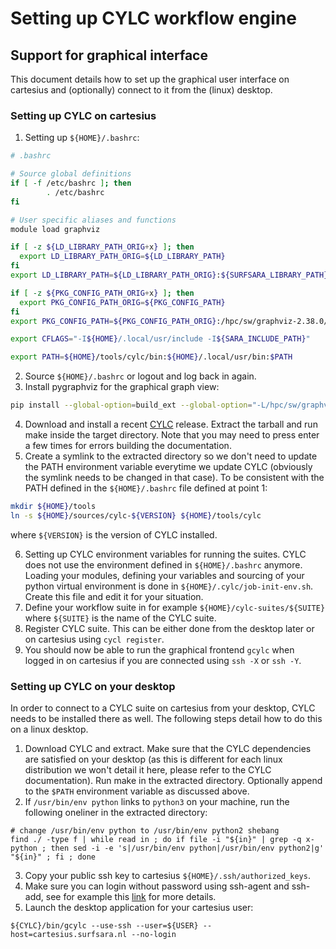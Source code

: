 # Setting up CYLC workflow engine

## Support for graphical interface
This document details how to set up the graphical user interface on cartesius and (optionally) connect to it from the (linux) desktop.

### Setting up CYLC on cartesius
1. Setting up `${HOME}/.bashrc`:

```bash
# .bashrc

# Source global definitions
if [ -f /etc/bashrc ]; then
        . /etc/bashrc
fi

# User specific aliases and functions
module load graphviz

if [ -z ${LD_LIBRARY_PATH_ORIG+x} ]; then
  export LD_LIBRARY_PATH_ORIG=${LD_LIBRARY_PATH}
fi
export LD_LIBRARY_PATH=${LD_LIBRARY_PATH_ORIG}:${SURFSARA_LIBRARY_PATH}:${HOME}/local/usr/lib

if [ -z ${PKG_CONFIG_PATH_ORIG+x} ]; then
  export PKG_CONFIG_PATH_ORIG=${PKG_CONFIG_PATH}
fi
export PKG_CONFIG_PATH=${PKG_CONFIG_PATH_ORIG}:/hpc/sw/graphviz-2.38.0/lib/pkgconfig

export CFLAGS="-I${HOME}/.local/usr/include -I${SARA_INCLUDE_PATH}"

export PATH=${HOME}/tools/cylc/bin:${HOME}/.local/usr/bin:$PATH
```
2. Source `${HOME}/.bashrc` or logout and log back in again.
3. Install pygraphviz for the graphical graph view:
``` bash
pip install --global-option=build_ext --global-option="-L/hpc/sw/graphviz-2.38.0/lib" pygraphviz --upgrade --force-reinstall --user
```
4. Download and install a recent [CYLC](https://github.com/cylc/cylc/releases) release. Extract the tarball and run make inside the target directory. Note that you may need to press enter a few times for errors building the documentation.
5. Create a symlink to the extracted directory so we don't need to update the PATH environment variable everytime we update CYLC (obviously the symlink needs to be changed in that case). To be consistent with the PATH defined in the `${HOME}/.bashrc` file defined at point 1:
```bash
mkdir ${HOME}/tools
ln -s ${HOME}/sources/cylc-${VERSION} ${HOME}/tools/cylc 
```
where `${VERSION}` is the version of CYLC installed.

6. Setting up CYLC environment variables for running the suites. CYLC does not use the environment defined in `${HOME}/.bashrc` anymore. Loading your modules, defining your variables and sourcing of your python virtual environment is done in `${HOME}/.cylc/job-init-env.sh`. Create this file and edit it for your situation.
7. Define your workflow suite in for example `${HOME}/cylc-suites/${SUITE}` where `${SUITE}` is the name of the CYLC suite.
8. Register CYLC suite. This can be either done from the desktop later or on cartesius using `cycl register`.
9. You should now be able to run the graphical frontend `gcylc` when logged in on cartesius if you are connected using `ssh -X` or `ssh -Y`.

### Setting up CYLC on your desktop
In order to connect to a CYLC suite on cartesius from your desktop, CYLC needs to be installed there as well. The following steps detail how to do this on a linux desktop.

1. Download CYLC and extract. Make sure that the CYLC dependencies are satisfied on your desktop (as this is different for each linux distribution we won't detail it here, please refer to the CYLC documentation). Run make in the extracted directory. Optionally append to the `$PATH` environment variable as discussed above.
2. If `/usr/bin/env python` links to `python3` on your machine, run the following oneliner in the extracted directory:
```
# change /usr/bin/env python to /usr/bin/env python2 shebang
find ./ -type f | while read in ; do if file -i "${in}" | grep -q x-python ; then sed -i -e 's|/usr/bin/env python|/usr/bin/env python2|g' "${in}" ; fi ; done
```
3. Copy your public ssh key to cartesius `${HOME}/.ssh/authorized_keys`.
4. Make sure you can login without password using ssh-agent and ssh-add, see for example this [link](https://kb.iu.edu/d/aeww) for more details.
5. Launch the desktop application for your cartesius user:
```
${CYLC}/bin/gcylc --use-ssh --user=${USER} --host=cartesius.surfsara.nl --no-login
```

